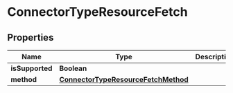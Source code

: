 
# ConnectorTypeResourceFetch

## Properties
Name | Type | Description | Notes
------------ | ------------- | ------------- | -------------
**isSupported** | **Boolean** |  |  [optional]
**method** | [**ConnectorTypeResourceFetchMethod**](ConnectorTypeResourceFetchMethod.md) |  |  [optional]



